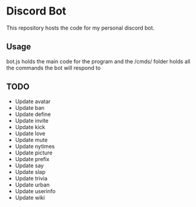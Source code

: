 # Discord Bot

This repository hosts the code for my personal discord bot.

## Usage
bot.js holds the main code for the program and the /cmds/ folder holds all the commands the bot will respond to

## TODO
* Update avatar
* Update ban
* Update define
* Update invite
* Update kick
* Update love
* Update mute
* Update nytimes
* Update picture
* Update prefix
* Update say
* Update slap
* Update trivia
* Update urban
* Update userinfo
* Update wiki

